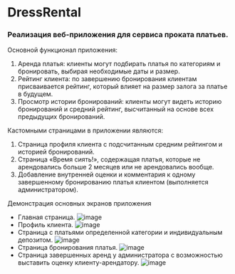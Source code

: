 # DressRental
### Реализация веб-приложения для сервиса проката платьев.
Основной функционал приложения:
1.	Аренда платья: клиенты могут подбирать платья по категориям и бронировать, выбирая необходимые даты и размер.
2.	Рейтинг клиента: по завершению бронирования клиентам присваивается рейтинг, который влияет на размер залога за платье в будущем.
3.	Просмотр истории бронирований: клиенты могут видеть историю бронирований и средний рейтинг, высчитанный на основе всех предыдущих бронирований.

Кастомными страницами в приложении являются:
1.	Страница профиля клиента с подсчитанным средним рейтингом и историей бронирований.
2.	Страница «Время сиять!», содержащая платья, которые не арендовались больше 2 месяцев или не арендовались вообще.
3.	Добавление внутренней оценки и комментария к одному завершенному бронированию платья клиентом (выполняется администратором).

Демонстрация основных экранов приложения
* Главная страница.
   ![image](https://github.com/user-attachments/assets/6d365eac-82aa-4375-97c0-738e6bdb9c24)
* Профиль клиента.
   ![image](https://github.com/user-attachments/assets/1b1b5217-4112-440c-9fb4-6ecd32ef8090)
* Страница с платьями определенной категории и индивидуальным депозитом.
   ![image](https://github.com/user-attachments/assets/79807196-f6f5-4399-b298-9a691b99df50)
* Страница бронирования платья.
   ![image](https://github.com/user-attachments/assets/c3c97f45-b2f9-4be7-8908-fa37472c60b2)
* Страница завершенных аренд у администратора с возможностью выставить оценку клиенту-арендатору.
   ![image](https://github.com/user-attachments/assets/77d4ca25-2318-448d-80a0-0b1318f693e6)
